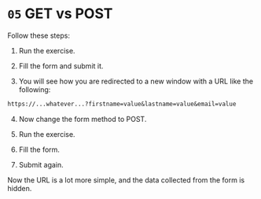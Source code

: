 # `05` GET vs POST

Follow these steps:

1. Run the exercise.

2. Fill the form and submit it.

3. You will see how you are redirected to a new window with a URL like the following:

```txt
https://...whatever...?firstname=value&lastname=value&email=value
```

4. Now change the form method to POST.

5. Run the exercise. 

6. Fill the form.

7. Submit again.

Now the URL is a lot more simple, and the data collected from the form is hidden.
